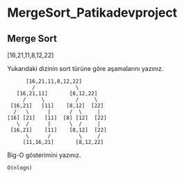 # MergeSort_Patikadevproject

## Merge Sort

[16,21,11,8,12,22]

Yukarıdaki dizinin sort türüne göre aşamalarını yazınız.

```
      [16,21,11,8,12,22]
        /             \
   [16,21,11]       [8,12,22]
     /     \          /     \  
 [16,21]   [11]    [8,12]  [22]
  /   \      |      /  \     |
[16] [21]   [11]  [8] [12]  [22] 
   \  /      |      \  /     |
 [16,21]    [11]    [8,12]  [22]
      \      /         \     /
     [11,16,21]       [8,12,22]
```

Big-O gösterimini yazınız.

```
O(nlogn)
```
